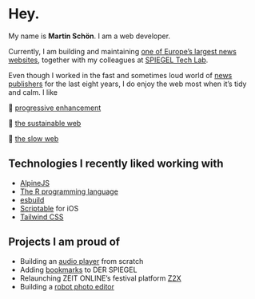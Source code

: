 # Hey.

My name is **Martin Schön**. I am a web developer.

Currently, I am building and maintaining [one of Europe’s largest news websites](https://www.spiegel.de/), together with my colleagues at [SPIEGEL Tech Lab](https://techlab.spiegel.de/).

Even though I worked in the fast and sometimes loud world of [news](https://www.sueddeutsche.de/) [publishers](https://www.zeit.de/) for the last eight years, I do enjoy the web most when it’s tidy and calm. I like

🍦 [progressive enhancement](https://en.wikipedia.org/wiki/Progressive_enhancement)

🌱 [the sustainable web](https://www.sustainablewebmanifesto.com/)

🧘 [the slow web](https://www.wired.com/story/find-comfort-on-the-slow-web/)

## Technologies I recently liked working with

- [AlpineJS](https://alpinejs.dev/)
- [The R programming language](https://www.r-project.org/)
- [esbuild](https://esbuild.github.io/)
- [Scriptable](https://scriptable.app/) for iOS
- [Tailwind CSS](https://tailwindcss.com/)

## Projects I am proud of

- Building an [audio player](https://www.spiegel.de/familie/freizeit-wie-finde-ich-ein-hobby-podcast-a-5bbc5778-5225-4ba2-95cf-59cf6a7bc0c2) from scratch
- Adding [bookmarks](https://www.spiegel.de/backstage/merkliste-so-speichern-sie-artikel-und-finden-sie-wieder-a-d45543c7-3b70-412d-b56b-f17865e8f2b8) to DER SPIEGEL
- Relaunching ZEIT ONLINE’s festival platform [Z2X](https://z2x.zeit.de/)
- Building a [robot photo editor](http://picpic-demo.argonn.me/)

